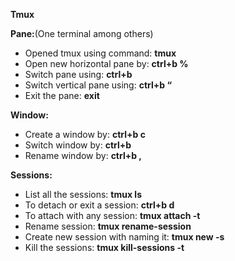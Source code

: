 **Tmux**

**Pane:**(One terminal among others)

- Opened tmux using command: **tmux**
- Open new horizontal pane by: **ctrl+b %**
- Switch pane using: **ctrl+b <left or right arrow>**
- Switch vertical pane using: **ctrl+b “**
- Exit the pane: **exit**

**Window:**

- Create a window by: **ctrl+b c**
- Switch window by: **ctrl+b <index of window>**
- Rename window by: **ctrl+b ,**

**Sessions:** 

- List all the sessions: **tmux ls**
- To detach or exit a session: **ctrl+b d**
- To attach with any session: **tmux attach -t <index of session>**
- Rename session: **tmux rename-session <previous name> <new name>**
- Create new session with naming it: **tmux new -s <name of session>**
- Kill the sessions: **tmux kill-sessions -t <name of the session>**


